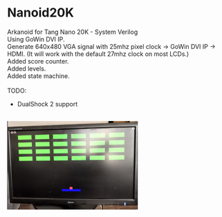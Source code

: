 # Nanoid20K
Arkanoid for Tang Nano 20K - System Verilog</br>
Using GoWin DVI IP.</br>
Generate 640x480 VGA signal with 25mhz pixel clock -> GoWin DVI IP -> HDMI.  (It will work with the default 27mhz clock on most LCDs.)</br>
Added score counter.</br>
Added levels.</br>
Added state machine.</br></br>
TODO:
<ul>
<li>DualShock 2 support</li>
</ul>
</br>
<img src='https://github.com/GthiN89/Nanoid20K/blob/main/img/Pictures/Capture.PNG?raw=true' width=60%>

